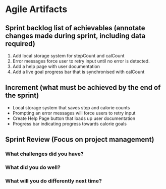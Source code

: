 # Agile Artifacts
## Sprint backlog list of achievables (annotate changes made during sprint, including data required)
1. Add local storage system for stepCount and calCount
2. Error messages force user to retry input until no error is detected. 
3. Add a help page with user documentation
4. Add a live goal progress bar that is synchronised with calCount


## Increment (what must be achieved by the end of the sprint)
- Local storage system that saves step and calorie counts
- Prompting an error messages will force users to retry input
- Create Help Page button that loads up user documentation
- Progress bar indicating progress towards calorie goals



## Sprint Review (Focus on project management)

### What challenges did you have?


### What did you do well?

### What will you do differently next time?
